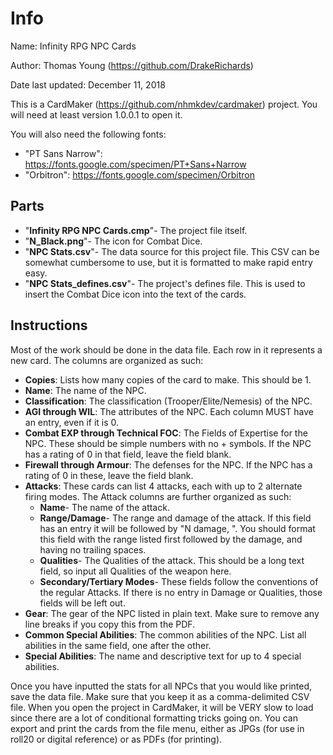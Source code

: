 # Info

Name: Infinity RPG NPC Cards

Author: Thomas Young (https://github.com/DrakeRichards)

Date last updated: December 11, 2018


This is a CardMaker (https://github.com/nhmkdev/cardmaker) project. You will need at least version 1.0.0.1 to open it.

You will also need the following fonts:

* "PT Sans Narrow": https://fonts.google.com/specimen/PT+Sans+Narrow
* "Orbitron": https://fonts.google.com/specimen/Orbitron

## Parts

*	"**Infinity RPG NPC Cards.cmp**"- The project file itself.
*	"**N_Black.png**"- The icon for Combat Dice.
*	"**NPC Stats.csv**"- The data source for this project file. This CSV can be somewhat cumbersome to use, but it is formatted to make rapid entry easy. 
* "**NPC Stats_defines.csv**"- The project's defines file. This is used to insert the Combat Dice icon into the text of the cards.

## Instructions

Most of the work should be done in the data file. Each row in it represents a new card. The columns are organized as such:

* **Copies**: Lists how many copies of the card to make. This should be 1.
* **Name**: The name of the NPC.
* **Classification**: The classification (Trooper/Elite/Nemesis) of the NPC.
* **AGI through WIL**: The attributes of the NPC. Each column MUST have an entry, even if it is 0.
* **Combat EXP through Technical FOC**: The Fields of Expertise for the NPC. These should be simple numbers with no + symbols. If the NPC has a rating of 0 in that field, leave the field blank.
* **Firewall through Armour**: The defenses for the NPC. If the NPC has a rating of 0 in these, leave the field blank.
* **Attacks**: These cards can list 4 attacks, each with up to 2 alternate firing modes. The Attack columns are further organized as such:
  *	**Name**- The name of the attack.
  * **Range/Damage**- The range and damage of the attack. If this field has an entry it will be followed by "N damage, ". You should format this field with the range listed first followed by the damage, and having no trailing spaces.
  * **Qualities**- The Qualities of the attack. This should be a long text field, so input all Qualities of the weapon here.
  *	**Secondary/Tertiary Modes**- These fields follow the conventions of the regular Attacks. If there is no entry in Damage or Qualities, those fields will be left out.
*	**Gear**: The gear of the NPC listed in plain text. Make sure to remove any line breaks if you copy this from the PDF.
*	**Common Special Abilities**: The common abilities of the NPC. List all abilities in the same field, one after the other.
*	**Special Abilities**: The name and descriptive text for up to 4 special abilities.

Once you have inputted the stats for all NPCs that you would like printed, save the data file. Make sure that you keep it as a comma-delimited CSV file. When you open the project in CardMaker, it will be VERY slow to load since there are a lot of conditional formatting tricks going on. You can export and print the cards from the file menu, either as JPGs (for use in roll20 or digital reference) or as PDFs (for printing).
